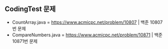 ## CodingTest 문제

- CountArray.java = https://www.acmicpc.net/problem/10807 | 백준 10807번 문제
- CompareNumbers.java = https://www.acmicpc.net/problem/10871 | 백준 10871번 문제